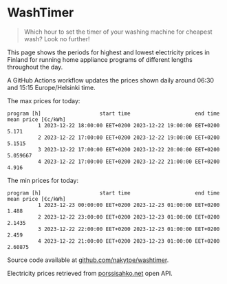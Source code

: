 
# WashTimer

> Which hour to set the timer of your washing machine for cheapest wash? Look no further!

This page shows the periods for highest and lowest electricity prices in Finland 
for running home appliance programs of different lengths throughout the day. 

A GitHub Actions workflow updates the prices shown daily around 06:30 and 15:15 Europe/Helsinki time.

The max prices for today:

	program [h]                   start time                     end time mean price [€c/kWh]
	          1 2023-12-22 18:00:00 EET+0200 2023-12-22 19:00:00 EET+0200               5.171
	          2 2023-12-22 17:00:00 EET+0200 2023-12-22 19:00:00 EET+0200              5.1515
	          3 2023-12-22 17:00:00 EET+0200 2023-12-22 20:00:00 EET+0200            5.059667
	          4 2023-12-22 17:00:00 EET+0200 2023-12-22 21:00:00 EET+0200               4.916

The min prices for today:

	program [h]                   start time                     end time mean price [€c/kWh]
	          1 2023-12-23 00:00:00 EET+0200 2023-12-23 01:00:00 EET+0200               1.488
	          2 2023-12-22 23:00:00 EET+0200 2023-12-23 01:00:00 EET+0200              2.1435
	          3 2023-12-22 22:00:00 EET+0200 2023-12-23 01:00:00 EET+0200               2.459
	          4 2023-12-22 21:00:00 EET+0200 2023-12-23 01:00:00 EET+0200             2.60875


Source code available at [github.com/nakytoe/washtimer](https://github.com/nakytoe/washtimer).

Electricity prices retrieved from [porssisahko.net](https://porssisahko.net/api) open API.

